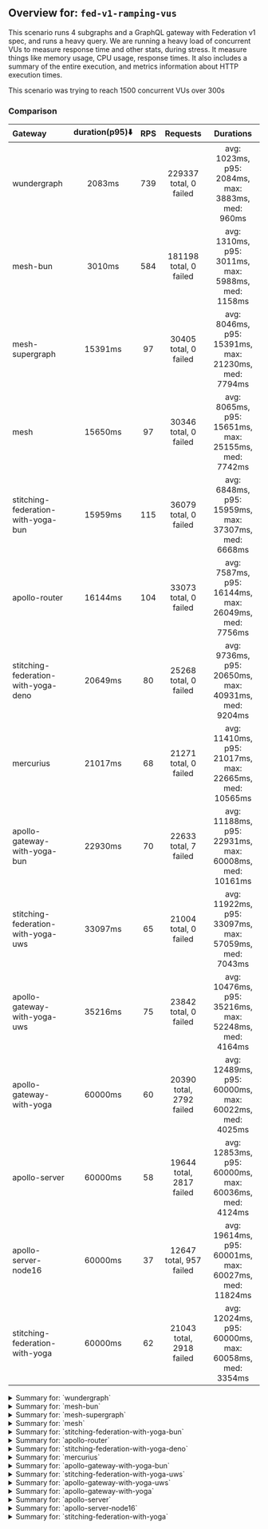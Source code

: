 ## Overview for: `fed-v1-ramping-vus`


This scenario runs 4 subgraphs and a GraphQL gateway with Federation v1 spec, and runs a heavy query. We are running a heavy load of concurrent VUs to measure response time and other stats, during stress. It measure things like memory usage, CPU usage, response times. It also includes a summary of the entire execution, and metrics information about HTTP execution times.


This scenario was trying to reach 1500 concurrent VUs over 300s


### Comparison


| Gateway                             | duration(p95)⬇️ |  RPS  |         Requests         |                       Durations                        |
| :---------------------------------- | :-------------: | :---: | :----------------------: | :----------------------------------------------------: |
| wundergraph                         |     2083ms      |  739  |  229337 total, 0 failed  |   avg: 1023ms, p95: 2084ms, max: 3883ms, med: 960ms    |
| mesh-bun                            |     3010ms      |  584  |  181198 total, 0 failed  |   avg: 1310ms, p95: 3011ms, max: 5988ms, med: 1158ms   |
| mesh-supergraph                     |     15391ms     |  97   |  30405 total, 0 failed   |  avg: 8046ms, p95: 15391ms, max: 21230ms, med: 7794ms  |
| mesh                                |     15650ms     |  97   |  30346 total, 0 failed   |  avg: 8065ms, p95: 15651ms, max: 25155ms, med: 7742ms  |
| stitching-federation-with-yoga-bun  |     15959ms     |  115  |  36079 total, 0 failed   |  avg: 6848ms, p95: 15959ms, max: 37307ms, med: 6668ms  |
| apollo-router                       |     16144ms     |  104  |  33073 total, 0 failed   |  avg: 7587ms, p95: 16144ms, max: 26049ms, med: 7756ms  |
| stitching-federation-with-yoga-deno |     20649ms     |  80   |  25268 total, 0 failed   |  avg: 9736ms, p95: 20650ms, max: 40931ms, med: 9204ms  |
| mercurius                           |     21017ms     |  68   |  21271 total, 0 failed   | avg: 11410ms, p95: 21017ms, max: 22665ms, med: 10565ms |
| apollo-gateway-with-yoga-bun        |     22930ms     |  70   |  22633 total, 7 failed   | avg: 11188ms, p95: 22931ms, max: 60008ms, med: 10161ms |
| stitching-federation-with-yoga-uws  |     33097ms     |  65   |  21004 total, 0 failed   | avg: 11922ms, p95: 33097ms, max: 57059ms, med: 7043ms  |
| apollo-gateway-with-yoga-uws        |     35216ms     |  75   |  23842 total, 0 failed   | avg: 10476ms, p95: 35216ms, max: 52248ms, med: 4164ms  |
| apollo-gateway-with-yoga            |     60000ms     |  60   | 20390 total, 2792 failed | avg: 12489ms, p95: 60000ms, max: 60022ms, med: 4025ms  |
| apollo-server                       |     60000ms     |  58   | 19644 total, 2817 failed | avg: 12853ms, p95: 60000ms, max: 60036ms, med: 4124ms  |
| apollo-server-node16                |     60000ms     |  37   | 12647 total, 957 failed  | avg: 19614ms, p95: 60001ms, max: 60027ms, med: 11824ms |
| stitching-federation-with-yoga      |     60000ms     |  62   | 21043 total, 2918 failed | avg: 12024ms, p95: 60000ms, max: 60058ms, med: 3354ms  |



<details>
  <summary>Summary for: `wundergraph`</summary>

  **K6 Output**




```
     ✓ response code was 200
     ✓ no graphql errors
     ✓ valid response structure

     checks.........................: 100.00% ✓ 688011     ✗ 0     
     data_received..................: 1.1 GB  3.7 MB/s
     data_sent......................: 272 MB  878 kB/s
     http_req_blocked...............: avg=712.59µs min=900ns  med=2µs      max=1.01s    p(90)=3.6µs   p(95)=4.8µs  
     http_req_connecting............: avg=702.59µs min=0s     med=0s       max=1.01s    p(90)=0s      p(95)=0s     
     http_req_duration..............: avg=1.02s    min=7.71ms med=960.28ms max=3.88s    p(90)=1.83s   p(95)=2.08s  
       { expected_response:true }...: avg=1.02s    min=7.71ms med=960.28ms max=3.88s    p(90)=1.83s   p(95)=2.08s  
     http_req_failed................: 0.00%   ✓ 0          ✗ 229337
     http_req_receiving.............: avg=5.45ms   min=14.7µs med=30.3µs   max=837.81ms p(90)=172.8µs p(95)=663.9µs
     http_req_sending...............: avg=1.41ms   min=6.2µs  med=10.8µs   max=756.65ms p(90)=26.1µs  p(95)=102.3µs
     http_req_tls_handshaking.......: avg=0s       min=0s     med=0s       max=0s       p(90)=0s      p(95)=0s     
     http_req_waiting...............: avg=1.01s    min=7.64ms med=956.99ms max=3.88s    p(90)=1.81s   p(95)=2.05s  
     http_reqs......................: 229337  739.781369/s
     iteration_duration.............: avg=1.03s    min=8.32ms med=972.47ms max=4.24s    p(90)=1.86s   p(95)=2.1s   
     iterations.....................: 229337  739.781369/s
     vus............................: 10      min=10       max=1497
     vus_max........................: 1500    min=1500     max=1500
```


**Performance Overview**


<img src="https://imagedelivery.net/KYe9TScr4TldYHA48pczVg/2f181552-4c19-404f-c0f0-40b2c26b4b00/public" alt="Performance Overview" />


**HTTP Overview**


<img src="https://imagedelivery.net/KYe9TScr4TldYHA48pczVg/aade19ef-5235-49d0-7182-abcead329600/public" alt="HTTP Overview" />


  </details>

<details>
  <summary>Summary for: `mesh-bun`</summary>

  **K6 Output**




```
     ✓ response code was 200
     ✗ no graphql errors
      ↳  0% — ✓ 0 / ✗ 181198
     ✗ valid response structure
      ↳  0% — ✓ 0 / ✗ 181198

     checks.........................: 33.33% ✓ 181198     ✗ 362396
     data_received..................: 172 MB 556 kB/s
     data_sent......................: 215 MB 694 kB/s
     http_req_blocked...............: avg=209.86µs min=1µs    med=2.29µs max=1.23s    p(90)=3.4µs    p(95)=4.4µs   
     http_req_connecting............: avg=199.03µs min=0s     med=0s     max=1.18s    p(90)=0s       p(95)=0s      
     http_req_duration..............: avg=1.3s     min=1.96ms med=1.15s  max=5.98s    p(90)=2.62s    p(95)=3.01s   
       { expected_response:true }...: avg=1.3s     min=1.96ms med=1.15s  max=5.98s    p(90)=2.62s    p(95)=3.01s   
     http_req_failed................: 0.00%  ✓ 0          ✗ 181198
     http_req_receiving.............: avg=1.04ms   min=12.1µs med=29.4µs max=657.9ms  p(90)=195.41µs p(95)=362.12µs
     http_req_sending...............: avg=277.99µs min=7.3µs  med=12.9µs max=571.66ms p(90)=41.5µs   p(95)=152.11µs
     http_req_tls_handshaking.......: avg=0s       min=0s     med=0s     max=0s       p(90)=0s       p(95)=0s      
     http_req_waiting...............: avg=1.3s     min=1.89ms med=1.15s  max=5.98s    p(90)=2.62s    p(95)=3s      
     http_reqs......................: 181198 584.504287/s
     iteration_duration.............: avg=1.31s    min=2.2ms  med=1.16s  max=5.98s    p(90)=2.63s    p(95)=3.01s   
     iterations.....................: 181198 584.504287/s
     vus............................: 3      min=0        max=1500
     vus_max........................: 1500   min=1260     max=1500
```


**Performance Overview**


<img src="https://imagedelivery.net/KYe9TScr4TldYHA48pczVg/3f9e1a84-4d3c-4bbe-15b1-ad5d8f084f00/public" alt="Performance Overview" />


**HTTP Overview**


<img src="https://imagedelivery.net/KYe9TScr4TldYHA48pczVg/6e26160c-b6a5-4a57-6e40-5b7c6e86c200/public" alt="HTTP Overview" />


  </details>

<details>
  <summary>Summary for: `mesh-supergraph`</summary>

  **K6 Output**




```
     ✓ response code was 200
     ✗ no graphql errors
      ↳  99% — ✓ 30231 / ✗ 174
     ✗ valid response structure
      ↳  0% — ✓ 0 / ✗ 30405

     checks.........................: 66.47% ✓ 60636     ✗ 30579 
     data_received..................: 154 MB 494 kB/s
     data_sent......................: 36 MB  116 kB/s
     http_req_blocked...............: avg=36.55µs min=1.1µs    med=2.29µs max=50.16ms p(90)=3.8µs  p(95)=87.38µs
     http_req_connecting............: avg=29.58µs min=0s       med=0s     max=50.11ms p(90)=0s     p(95)=0s     
     http_req_duration..............: avg=8.04s   min=652.8ms  med=7.79s  max=21.22s  p(90)=14.35s p(95)=15.39s 
       { expected_response:true }...: avg=8.04s   min=652.8ms  med=7.79s  max=21.22s  p(90)=14.35s p(95)=15.39s 
     http_req_failed................: 0.00%  ✓ 0         ✗ 30405 
     http_req_receiving.............: avg=64.28µs min=18.7µs   med=53.2µs max=23.49ms p(90)=79.2µs p(95)=89.61µs
     http_req_sending...............: avg=32.16µs min=7.4µs    med=13.7µs max=62.43ms p(90)=30µs   p(95)=53.58µs
     http_req_tls_handshaking.......: avg=0s      min=0s       med=0s     max=0s      p(90)=0s     p(95)=0s     
     http_req_waiting...............: avg=8.04s   min=652.74ms med=7.79s  max=21.22s  p(90)=14.35s p(95)=15.39s 
     http_reqs......................: 30405  97.810611/s
     iteration_duration.............: avg=8.04s   min=653.18ms med=7.79s  max=21.23s  p(90)=14.35s p(95)=15.39s 
     iterations.....................: 30405  97.810611/s
     vus............................: 487    min=0       max=1500
     vus_max........................: 1500   min=1500    max=1500
```


**Performance Overview**


<img src="https://imagedelivery.net/KYe9TScr4TldYHA48pczVg/1ef23e92-0f8f-4600-e5b1-ac0b6d38df00/public" alt="Performance Overview" />


**HTTP Overview**


<img src="https://imagedelivery.net/KYe9TScr4TldYHA48pczVg/5eed1a7d-2bbc-47aa-c09e-e198df167400/public" alt="HTTP Overview" />


  </details>

<details>
  <summary>Summary for: `mesh`</summary>

  **K6 Output**




```
     ✓ response code was 200
     ✗ no graphql errors
      ↳  99% — ✓ 30131 / ✗ 215
     ✗ valid response structure
      ↳  99% — ✓ 30131 / ✗ 215

     checks.........................: 99.52% ✓ 90608     ✗ 430   
     data_received..................: 153 MB 491 kB/s
     data_sent......................: 36 MB  116 kB/s
     http_req_blocked...............: avg=67.61µs min=1.2µs    med=2.29µs max=308.95ms p(90)=3.9µs  p(95)=95.5µs 
     http_req_connecting............: avg=61.1µs  min=0s       med=0s     max=308.76ms p(90)=0s     p(95)=0s     
     http_req_duration..............: avg=8.06s   min=683.42ms med=7.74s  max=25.15s   p(90)=14.44s p(95)=15.65s 
       { expected_response:true }...: avg=8.06s   min=683.42ms med=7.74s  max=25.15s   p(90)=14.44s p(95)=15.65s 
     http_req_failed................: 0.00%  ✓ 0         ✗ 30346 
     http_req_receiving.............: avg=72.66µs min=20.8µs   med=46.2µs max=149.7ms  p(90)=72µs   p(95)=82.6µs 
     http_req_sending...............: avg=85.02µs min=7.4µs    med=12.8µs max=132.95ms p(90)=28.1µs p(95)=58.95µs
     http_req_tls_handshaking.......: avg=0s      min=0s       med=0s     max=0s       p(90)=0s     p(95)=0s     
     http_req_waiting...............: avg=8.06s   min=683.3ms  med=7.74s  max=25.15s   p(90)=14.44s p(95)=15.65s 
     http_reqs......................: 30346  97.319142/s
     iteration_duration.............: avg=8.06s   min=684.28ms med=7.74s  max=25.15s   p(90)=14.44s p(95)=15.65s 
     iterations.....................: 30346  97.319142/s
     vus............................: 282    min=0       max=1499
     vus_max........................: 1500   min=1358    max=1500
```


**Performance Overview**


<img src="https://imagedelivery.net/KYe9TScr4TldYHA48pczVg/f12c5254-835e-409a-ace7-59f9890fad00/public" alt="Performance Overview" />


**HTTP Overview**


<img src="https://imagedelivery.net/KYe9TScr4TldYHA48pczVg/284bf2f6-6f97-4067-f79d-bea40e0c9900/public" alt="HTTP Overview" />


  </details>

<details>
  <summary>Summary for: `stitching-federation-with-yoga-bun`</summary>

  **K6 Output**




```
     ✓ response code was 200
     ✗ no graphql errors
      ↳  99% — ✓ 36077 / ✗ 2
     ✗ valid response structure
      ↳  99% — ✓ 36077 / ✗ 2

     checks.........................: 99.99% ✓ 108233     ✗ 4     
     data_received..................: 180 MB 574 kB/s
     data_sent......................: 43 MB  137 kB/s
     http_req_blocked...............: avg=301.82µs min=1.3µs    med=2.6µs  max=771.04ms p(90)=5µs    p(95)=25.32µs 
     http_req_connecting............: avg=266.35µs min=0s       med=0s     max=585.88ms p(90)=0s     p(95)=0s      
     http_req_duration..............: avg=6.84s    min=434.58ms med=6.66s  max=37.3s    p(90)=9.41s  p(95)=15.95s  
       { expected_response:true }...: avg=6.84s    min=434.58ms med=6.66s  max=37.3s    p(90)=9.41s  p(95)=15.95s  
     http_req_failed................: 0.00%  ✓ 0          ✗ 36079 
     http_req_receiving.............: avg=3.32ms   min=20µs     med=47.2µs max=473.2ms  p(90)=82.8µs p(95)=269.32µs
     http_req_sending...............: avg=546.37µs min=7.7µs    med=14.2µs max=608.99ms p(90)=59.3µs p(95)=116.1µs 
     http_req_tls_handshaking.......: avg=0s       min=0s       med=0s     max=0s       p(90)=0s     p(95)=0s      
     http_req_waiting...............: avg=6.84s    min=434.12ms med=6.66s  max=37.3s    p(90)=9.38s  p(95)=15.95s  
     http_reqs......................: 36079  115.087729/s
     iteration_duration.............: avg=6.85s    min=437.01ms med=6.66s  max=37.3s    p(90)=9.42s  p(95)=15.96s  
     iterations.....................: 36079  115.087729/s
     vus............................: 400    min=0        max=1500
     vus_max........................: 1500   min=1291     max=1500
```


**Performance Overview**


<img src="https://imagedelivery.net/KYe9TScr4TldYHA48pczVg/383eb2c7-2752-4782-3c31-314322243b00/public" alt="Performance Overview" />


**HTTP Overview**


<img src="https://imagedelivery.net/KYe9TScr4TldYHA48pczVg/36befed1-da35-4fd4-54f2-8b0b6ec0dd00/public" alt="HTTP Overview" />


  </details>

<details>
  <summary>Summary for: `apollo-router`</summary>

  **K6 Output**




```
     ✓ response code was 200
     ✗ no graphql errors
      ↳  99% — ✓ 32971 / ✗ 102
     ✗ valid response structure
      ↳  99% — ✓ 32971 / ✗ 102

     checks.........................: 99.79% ✓ 99015      ✗ 204   
     data_received..................: 165 MB 518 kB/s
     data_sent......................: 39 MB  124 kB/s
     http_req_blocked...............: avg=184.98µs min=1.1µs    med=2.5µs  max=453.3ms  p(90)=4.2µs  p(95)=24.18µs
     http_req_connecting............: avg=156.86µs min=0s       med=0s     max=423.29ms p(90)=0s     p(95)=0s     
     http_req_duration..............: avg=7.58s    min=129.96ms med=7.75s  max=26.04s   p(90)=14.55s p(95)=16.14s 
       { expected_response:true }...: avg=7.58s    min=129.96ms med=7.75s  max=26.04s   p(90)=14.55s p(95)=16.14s 
     http_req_failed................: 0.00%  ✓ 0          ✗ 33073 
     http_req_receiving.............: avg=239.12µs min=19.8µs   med=48.5µs max=355.99ms p(90)=80.2µs p(95)=92µs   
     http_req_sending...............: avg=204.88µs min=6.5µs    med=13.8µs max=561.06ms p(90)=32.4µs p(95)=64.2µs 
     http_req_tls_handshaking.......: avg=0s       min=0s       med=0s     max=0s       p(90)=0s     p(95)=0s     
     http_req_waiting...............: avg=7.58s    min=129.87ms med=7.75s  max=26.04s   p(90)=14.54s p(95)=16.14s 
     http_reqs......................: 33073  104.006022/s
     iteration_duration.............: avg=7.58s    min=130.77ms med=7.75s  max=26.04s   p(90)=14.55s p(95)=16.15s 
     iterations.....................: 33073  104.006022/s
     vus............................: 220    min=50       max=1500
     vus_max........................: 1500   min=1500     max=1500
```


**Performance Overview**


<img src="https://imagedelivery.net/KYe9TScr4TldYHA48pczVg/5a25c0a1-2437-4921-9559-c3ba74119900/public" alt="Performance Overview" />


**HTTP Overview**


<img src="https://imagedelivery.net/KYe9TScr4TldYHA48pczVg/a828e33f-6ec3-42ad-81a1-1286f08f9400/public" alt="HTTP Overview" />


  </details>

<details>
  <summary>Summary for: `stitching-federation-with-yoga-deno`</summary>

  **K6 Output**




```
     ✓ response code was 200
     ✗ no graphql errors
      ↳  96% — ✓ 24508 / ✗ 760
     ✗ valid response structure
      ↳  96% — ✓ 24508 / ✗ 760

     checks.........................: 97.99% ✓ 74284     ✗ 1520  
     data_received..................: 136 MB 435 kB/s
     data_sent......................: 30 MB  96 kB/s
     http_req_blocked...............: avg=53.77µs  min=900ns    med=2.7µs  max=25.38ms p(90)=5.5µs    p(95)=239.42µs
     http_req_connecting............: avg=43.62µs  min=0s       med=0s     max=25.28ms p(90)=0s       p(95)=159.09µs
     http_req_duration..............: avg=9.73s    min=753.22ms med=9.2s   max=40.93s  p(90)=18.18s   p(95)=20.64s  
       { expected_response:true }...: avg=9.73s    min=753.22ms med=9.2s   max=40.93s  p(90)=18.18s   p(95)=20.64s  
     http_req_failed................: 0.00%  ✓ 0         ✗ 25268 
     http_req_receiving.............: avg=144.53µs min=18.39µs  med=39.6µs max=50.83ms p(90)=100.03µs p(95)=144µs   
     http_req_sending...............: avg=83.06µs  min=6.5µs    med=14µs   max=52.57ms p(90)=63.23µs  p(95)=100.1µs 
     http_req_tls_handshaking.......: avg=0s       min=0s       med=0s     max=0s      p(90)=0s       p(95)=0s      
     http_req_waiting...............: avg=9.73s    min=753.12ms med=9.2s   max=40.93s  p(90)=18.18s   p(95)=20.64s  
     http_reqs......................: 25268  80.890931/s
     iteration_duration.............: avg=9.73s    min=753.84ms med=9.2s   max=40.93s  p(90)=18.18s   p(95)=20.65s  
     iterations.....................: 25268  80.890931/s
     vus............................: 213    min=0       max=1499
     vus_max........................: 1500   min=1315    max=1500
```


**Performance Overview**


<img src="https://imagedelivery.net/KYe9TScr4TldYHA48pczVg/63070b95-42f2-4afe-d427-55ac0237b200/public" alt="Performance Overview" />


**HTTP Overview**


<img src="https://imagedelivery.net/KYe9TScr4TldYHA48pczVg/c9f59a5b-f9ff-4856-0116-dc099360c800/public" alt="HTTP Overview" />


  </details>

<details>
  <summary>Summary for: `mercurius`</summary>

  **K6 Output**




```
     ✓ response code was 200
     ✓ no graphql errors
     ✓ valid response structure

     checks.........................: 100.00% ✓ 63813     ✗ 0     
     data_received..................: 107 MB  345 kB/s
     data_sent......................: 25 MB   81 kB/s
     http_req_blocked...............: avg=53.52µs min=1.3µs  med=3.4µs   max=23.71ms p(90)=10.9µs  p(95)=438.05µs
     http_req_connecting............: avg=43.49µs min=0s     med=0s      max=23.61ms p(90)=0s      p(95)=367.8µs 
     http_req_duration..............: avg=11.4s   min=1.26s  med=10.56s  max=22.66s  p(90)=20.44s  p(95)=21.01s  
       { expected_response:true }...: avg=11.4s   min=1.26s  med=10.56s  max=22.66s  p(90)=20.44s  p(95)=21.01s  
     http_req_failed................: 0.00%   ✓ 0         ✗ 21271 
     http_req_receiving.............: avg=83.03µs min=23.7µs med=80.3µs  max=7.52ms  p(90)=100.8µs p(95)=110.75µs
     http_req_sending...............: avg=43.9µs  min=7µs    med=19.59µs max=16.99ms p(90)=42.4µs  p(95)=73.3µs  
     http_req_tls_handshaking.......: avg=0s      min=0s     med=0s      max=0s      p(90)=0s      p(95)=0s      
     http_req_waiting...............: avg=11.4s   min=1.26s  med=10.56s  max=22.66s  p(90)=20.44s  p(95)=21.01s  
     http_reqs......................: 21271   68.549906/s
     iteration_duration.............: avg=11.41s  min=1.27s  med=10.56s  max=22.66s  p(90)=20.44s  p(95)=21.01s  
     iterations.....................: 21271   68.549906/s
     vus............................: 146     min=0       max=1498
     vus_max........................: 1500    min=1155    max=1500
```


**Performance Overview**


<img src="https://imagedelivery.net/KYe9TScr4TldYHA48pczVg/1186afab-aaa8-4250-bd3e-f31edd3c8700/public" alt="Performance Overview" />


**HTTP Overview**


<img src="https://imagedelivery.net/KYe9TScr4TldYHA48pczVg/85b10333-ef98-4ab8-4969-14d4086d6700/public" alt="HTTP Overview" />


  </details>

<details>
  <summary>Summary for: `apollo-gateway-with-yoga-bun`</summary>

  **K6 Output**




```
     ✗ response code was 200
      ↳  99% — ✓ 22626 / ✗ 7
     ✗ no graphql errors
      ↳  99% — ✓ 22626 / ✗ 7
     ✓ valid response structure

     checks.........................: 99.97% ✓ 67878    ✗ 14    
     data_received..................: 113 MB 353 kB/s
     data_sent......................: 27 MB  84 kB/s
     http_req_blocked...............: avg=326.72µs min=1.4µs    med=2.8µs  max=510.23ms p(90)=9.2µs   p(95)=179.5µs 
     http_req_connecting............: avg=296.15µs min=0s       med=0s     max=510.16ms p(90)=0s      p(95)=113.5µs 
     http_req_duration..............: avg=11.18s   min=409.15ms med=10.16s max=1m0s     p(90)=20.48s  p(95)=22.93s  
       { expected_response:true }...: avg=11.17s   min=409.15ms med=10.16s max=59.96s   p(90)=20.33s  p(95)=22.91s  
     http_req_failed................: 0.03%  ✓ 7        ✗ 22626 
     http_req_receiving.............: avg=281.73µs min=0s       med=47.9µs max=314.44ms p(90)=100.2µs p(95)=270.75µs
     http_req_sending...............: avg=530.85µs min=8µs      med=15µs   max=290.74ms p(90)=76.7µs  p(95)=141.64µs
     http_req_tls_handshaking.......: avg=0s       min=0s       med=0s     max=0s       p(90)=0s      p(95)=0s      
     http_req_waiting...............: avg=11.18s   min=409.02ms med=10.16s max=1m0s     p(90)=20.48s  p(95)=22.93s  
     http_reqs......................: 22633  70.84269/s
     iteration_duration.............: avg=11.18s   min=410.16ms med=10.16s max=1m0s     p(90)=20.49s  p(95)=22.93s  
     iterations.....................: 22633  70.84269/s
     vus............................: 276    min=0      max=1498
     vus_max........................: 1500   min=1295   max=1500
```


**Performance Overview**


<img src="https://imagedelivery.net/KYe9TScr4TldYHA48pczVg/1b4ba517-baee-49db-e24c-1a306db50000/public" alt="Performance Overview" />


**HTTP Overview**


<img src="https://imagedelivery.net/KYe9TScr4TldYHA48pczVg/71ba71ed-d6d0-4202-f565-0a4f484f1700/public" alt="HTTP Overview" />


  </details>

<details>
  <summary>Summary for: `stitching-federation-with-yoga-uws`</summary>

  **K6 Output**




```
     ✓ response code was 200
     ✗ no graphql errors
      ↳  66% — ✓ 13867 / ✗ 7137
     ✗ valid response structure
      ↳  66% — ✓ 13867 / ✗ 7137

     checks.........................: 77.34% ✓ 48738     ✗ 14274 
     data_received..................: 190 MB 595 kB/s
     data_sent......................: 25 MB  78 kB/s
     http_req_blocked...............: avg=66.15µs min=1.3µs    med=2.9µs  max=79.91ms  p(90)=13.89µs  p(95)=384.73µs
     http_req_connecting............: avg=54.42µs min=0s       med=0s     max=79.73ms  p(90)=0s       p(95)=198.92µs
     http_req_duration..............: avg=11.92s  min=171.47ms med=7.04s  max=57.05s   p(90)=27.61s   p(95)=33.09s  
       { expected_response:true }...: avg=11.92s  min=171.47ms med=7.04s  max=57.05s   p(90)=27.61s   p(95)=33.09s  
     http_req_failed................: 0.00%  ✓ 0         ✗ 21004 
     http_req_receiving.............: avg=99.06µs min=16.4µs   med=61.8µs max=57.99ms  p(90)=123.87µs p(95)=163.38µs
     http_req_sending...............: avg=68.78µs min=8.7µs    med=16.6µs max=110.78ms p(90)=56.2µs   p(95)=89.58µs 
     http_req_tls_handshaking.......: avg=0s      min=0s       med=0s     max=0s       p(90)=0s       p(95)=0s      
     http_req_waiting...............: avg=11.92s  min=171.37ms med=7.04s  max=57.05s   p(90)=27.61s   p(95)=33.09s  
     http_reqs......................: 21004  65.942273/s
     iteration_duration.............: avg=11.92s  min=172.39ms med=7.04s  max=57.06s   p(90)=27.61s   p(95)=33.09s  
     iterations.....................: 21004  65.942273/s
     vus............................: 231    min=0       max=1499
     vus_max........................: 1500   min=1247    max=1500
```


**Performance Overview**


<img src="https://imagedelivery.net/KYe9TScr4TldYHA48pczVg/2ae2db57-3649-4afe-ea4e-c8ea82195800/public" alt="Performance Overview" />


**HTTP Overview**


<img src="https://imagedelivery.net/KYe9TScr4TldYHA48pczVg/95e77555-314f-4efa-5e71-0722c3009300/public" alt="HTTP Overview" />


  </details>

<details>
  <summary>Summary for: `apollo-gateway-with-yoga-uws`</summary>

  **K6 Output**




```
     ✓ response code was 200
     ✗ no graphql errors
      ↳  72% — ✓ 17324 / ✗ 6518
     ✗ valid response structure
      ↳  72% — ✓ 17324 / ✗ 6518

     checks.........................: 81.77% ✓ 58490     ✗ 13036 
     data_received..................: 108 MB 343 kB/s
     data_sent......................: 28 MB  90 kB/s
     http_req_blocked...............: avg=39.62µs min=800ns   med=2.2µs  max=20.18ms p(90)=4.3µs  p(95)=206.58µs
     http_req_connecting............: avg=32.27µs min=0s      med=0s     max=20.13ms p(90)=0s     p(95)=132.5µs 
     http_req_duration..............: avg=10.47s  min=59.08ms med=4.16s  max=52.24s  p(90)=28.02s p(95)=35.21s  
       { expected_response:true }...: avg=10.47s  min=59.08ms med=4.16s  max=52.24s  p(90)=28.02s p(95)=35.21s  
     http_req_failed................: 0.00%  ✓ 0         ✗ 23842 
     http_req_receiving.............: avg=53.37µs min=13.2µs  med=40µs   max=29.65ms p(90)=76µs   p(95)=84.7µs  
     http_req_sending...............: avg=39.04µs min=6.3µs   med=12.6µs max=28.24ms p(90)=32.9µs p(95)=65.6µs  
     http_req_tls_handshaking.......: avg=0s      min=0s      med=0s     max=0s      p(90)=0s     p(95)=0s      
     http_req_waiting...............: avg=10.47s  min=58.98ms med=4.16s  max=52.24s  p(90)=28.02s p(95)=35.21s  
     http_reqs......................: 23842  75.570538/s
     iteration_duration.............: avg=10.47s  min=59.7ms  med=4.16s  max=52.24s  p(90)=28.02s p(95)=35.21s  
     iterations.....................: 23842  75.570538/s
     vus............................: 128    min=50      max=1500
     vus_max........................: 1500   min=1500    max=1500
```


**Performance Overview**


<img src="https://imagedelivery.net/KYe9TScr4TldYHA48pczVg/02e78c80-c9a1-4df2-6bda-892f60e16d00/public" alt="Performance Overview" />


**HTTP Overview**


<img src="https://imagedelivery.net/KYe9TScr4TldYHA48pczVg/dcc552e2-f6a0-4200-e6ab-0a81fcd88900/public" alt="HTTP Overview" />


  </details>

<details>
  <summary>Summary for: `apollo-gateway-with-yoga`</summary>

  **K6 Output**




```
     ✗ response code was 200
      ↳  86% — ✓ 17598 / ✗ 2792
     ✗ no graphql errors
      ↳  85% — ✓ 17383 / ✗ 3007
     ✗ valid response structure
      ↳  98% — ✓ 17383 / ✗ 215

     checks.........................: 89.69% ✓ 52364     ✗ 6014  
     data_received..................: 88 MB  264 kB/s
     data_sent......................: 24 MB  73 kB/s
     http_req_blocked...............: avg=267.74µs min=1.6µs    med=3.4µs  max=35.65ms p(90)=384.04µs p(95)=809.87µs
     http_req_connecting............: avg=244.82µs min=0s       med=0s     max=35.59ms p(90)=306.3µs  p(95)=660.18µs
     http_req_duration..............: avg=12.48s   min=105.94ms med=4.02s  max=1m0s    p(90)=59.99s   p(95)=1m0s    
       { expected_response:true }...: avg=4.95s    min=105.94ms med=3.94s  max=59.89s  p(90)=4.59s    p(95)=5.79s   
     http_req_failed................: 13.69% ✓ 2792      ✗ 17598 
     http_req_receiving.............: avg=66.97µs  min=0s       med=66.5µs max=9.41ms  p(90)=99.11µs  p(95)=110.1µs 
     http_req_sending...............: avg=49.26µs  min=8.1µs    med=19.7µs max=17.17ms p(90)=60.5µs   p(95)=82.4µs  
     http_req_tls_handshaking.......: avg=0s       min=0s       med=0s     max=0s      p(90)=0s       p(95)=0s      
     http_req_waiting...............: avg=12.48s   min=105.82ms med=4.02s  max=1m0s    p(90)=59.99s   p(95)=1m0s    
     http_reqs......................: 20390  60.977537/s
     iteration_duration.............: avg=12.48s   min=106.78ms med=4.02s  max=1m0s    p(90)=1m0s     p(95)=1m0s    
     iterations.....................: 20390  60.977537/s
     vus............................: 5      min=0       max=1500
     vus_max........................: 1500   min=1338    max=1500
```


**Performance Overview**


<img src="https://imagedelivery.net/KYe9TScr4TldYHA48pczVg/3a5422f2-22af-4c4c-da98-fa8e4808b900/public" alt="Performance Overview" />


**HTTP Overview**


<img src="https://imagedelivery.net/KYe9TScr4TldYHA48pczVg/b969b21d-b0b7-4d9d-8bdd-992ec3956000/public" alt="HTTP Overview" />


  </details>

<details>
  <summary>Summary for: `apollo-server`</summary>

  **K6 Output**




```
     ✗ response code was 200
      ↳  85% — ✓ 16827 / ✗ 2817
     ✗ no graphql errors
      ↳  84% — ✓ 16690 / ✗ 2954
     ✗ valid response structure
      ↳  99% — ✓ 16690 / ✗ 137

     checks.........................: 89.47% ✓ 50207     ✗ 5908  
     data_received..................: 87 MB  259 kB/s
     data_sent......................: 24 MB  70 kB/s
     http_req_blocked...............: avg=256.91µs min=1.5µs    med=3.7µs  max=29.04ms p(90)=414.8µs  p(95)=856.1µs 
     http_req_connecting............: avg=231.35µs min=0s       med=0s     max=28.97ms p(90)=330.81µs p(95)=692.49µs
     http_req_duration..............: avg=12.85s   min=123.37ms med=4.12s  max=1m0s    p(90)=59.99s   p(95)=1m0s    
       { expected_response:true }...: avg=4.96s    min=123.37ms med=4.03s  max=59.84s  p(90)=4.7s     p(95)=5.5s    
     http_req_failed................: 14.34% ✓ 2817      ✗ 16827 
     http_req_receiving.............: avg=78.21µs  min=0s       med=79.1µs max=12.26ms p(90)=108.9µs  p(95)=119.9µs 
     http_req_sending...............: avg=48.16µs  min=8.4µs    med=22.3µs max=22.7ms  p(90)=62.6µs   p(95)=82.9µs  
     http_req_tls_handshaking.......: avg=0s       min=0s       med=0s     max=0s      p(90)=0s       p(95)=0s      
     http_req_waiting...............: avg=12.85s   min=123.24ms med=4.12s  max=1m0s    p(90)=59.99s   p(95)=1m0s    
     http_reqs......................: 19644  58.742285/s
     iteration_duration.............: avg=12.85s   min=124.09ms med=4.12s  max=1m0s    p(90)=1m0s     p(95)=1m0s    
     iterations.....................: 19644  58.742285/s
     vus............................: 17     min=0       max=1500
     vus_max........................: 1500   min=1395    max=1500
```


**Performance Overview**


<img src="https://imagedelivery.net/KYe9TScr4TldYHA48pczVg/8b112577-844d-4bf2-1c91-c60e82372800/public" alt="Performance Overview" />


**HTTP Overview**


<img src="https://imagedelivery.net/KYe9TScr4TldYHA48pczVg/bfeec72c-aad2-4039-32c1-b022b5ff4e00/public" alt="HTTP Overview" />


  </details>

<details>
  <summary>Summary for: `apollo-server-node16`</summary>

  **K6 Output**




```
     ✗ response code was 200
      ↳  92% — ✓ 11690 / ✗ 957
     ✗ no graphql errors
      ↳  39% — ✓ 5043 / ✗ 7604
     ✗ valid response structure
      ↳  43% — ✓ 5043 / ✗ 6647

     checks.........................: 58.87% ✓ 21776    ✗ 15208 
     data_received..................: 43 MB  126 kB/s
     data_sent......................: 15 MB  46 kB/s
     http_req_blocked...............: avg=222.3µs  min=1.7µs    med=3.1µs  max=171.8ms  p(90)=396.54µs p(95)=660.68µs
     http_req_connecting............: avg=167.54µs min=0s       med=0s     max=171.6ms  p(90)=297µs    p(95)=562.58µs
     http_req_duration..............: avg=19.61s   min=304.57ms med=11.82s max=1m0s     p(90)=51.5s    p(95)=1m0s    
       { expected_response:true }...: avg=16.63s   min=304.57ms med=10.31s max=59.25s   p(90)=43.11s   p(95)=49.62s  
     http_req_failed................: 7.56%  ✓ 957      ✗ 11690 
     http_req_receiving.............: avg=108.26µs min=0s       med=79.9µs max=108.83ms p(90)=133.8µs  p(95)=163.57µs
     http_req_sending...............: avg=102.6µs  min=10.9µs   med=21.9µs max=107.71ms p(90)=71.2µs   p(95)=104.27µs
     http_req_tls_handshaking.......: avg=0s       min=0s       med=0s     max=0s       p(90)=0s       p(95)=0s      
     http_req_waiting...............: avg=19.61s   min=304.48ms med=11.82s max=1m0s     p(90)=51.5s    p(95)=1m0s    
     http_reqs......................: 12647  37.26257/s
     iteration_duration.............: avg=19.61s   min=305.39ms med=11.83s max=1m0s     p(90)=51.5s    p(95)=1m0s    
     iterations.....................: 12647  37.26257/s
     vus............................: 4      min=0      max=1500
     vus_max........................: 1500   min=1214   max=1500
```


**Performance Overview**


<img src="https://imagedelivery.net/KYe9TScr4TldYHA48pczVg/89b1adc6-12ba-4847-f30d-71dee1b3d700/public" alt="Performance Overview" />


**HTTP Overview**


<img src="https://imagedelivery.net/KYe9TScr4TldYHA48pczVg/bde8db52-3886-40a0-8fa7-8b2837a96900/public" alt="HTTP Overview" />


  </details>

<details>
  <summary>Summary for: `stitching-federation-with-yoga`</summary>

  **K6 Output**




```
     ✗ response code was 200
      ↳  86% — ✓ 18125 / ✗ 2918
     ✗ no graphql errors
      ↳  85% — ✓ 18073 / ✗ 2970
     ✗ valid response structure
      ↳  99% — ✓ 18073 / ✗ 52

     checks.........................: 90.13% ✓ 54271     ✗ 5940  
     data_received..................: 92 MB  275 kB/s
     data_sent......................: 25 MB  75 kB/s
     http_req_blocked...............: avg=333.12µs min=1.4µs    med=3µs    max=44.55ms p(90)=467.78µs p(95)=1.07ms  
     http_req_connecting............: avg=305.35µs min=0s       med=0s     max=44.46ms p(90)=376.48µs p(95)=890.53µs
     http_req_duration..............: avg=12.02s   min=122.06ms med=3.35s  max=1m0s    p(90)=59.99s   p(95)=1m0s    
       { expected_response:true }...: avg=4.3s     min=122.06ms med=3.3s   max=59.22s  p(90)=3.75s    p(95)=5.11s   
     http_req_failed................: 13.86% ✓ 2918      ✗ 18125 
     http_req_receiving.............: avg=78.36µs  min=0s       med=68.9µs max=16.55ms p(90)=116.6µs  p(95)=144µs   
     http_req_sending...............: avg=64.87µs  min=9.1µs    med=19.9µs max=27.49ms p(90)=68.7µs   p(95)=98.7µs  
     http_req_tls_handshaking.......: avg=0s       min=0s       med=0s     max=0s      p(90)=0s       p(95)=0s      
     http_req_waiting...............: avg=12.02s   min=121.86ms med=3.35s  max=1m0s    p(90)=59.99s   p(95)=1m0s    
     http_reqs......................: 21043  62.921579/s
     iteration_duration.............: avg=12.02s   min=122.94ms med=3.35s  max=1m0s    p(90)=1m0s     p(95)=1m0s    
     iterations.....................: 21043  62.921579/s
     vus............................: 24     min=0       max=1500
     vus_max........................: 1500   min=1143    max=1500
```


**Performance Overview**


<img src="https://imagedelivery.net/KYe9TScr4TldYHA48pczVg/207355fe-bb9e-4da3-c0e5-317d07b97b00/public" alt="Performance Overview" />


**HTTP Overview**


<img src="https://imagedelivery.net/KYe9TScr4TldYHA48pczVg/6c0d689a-0d74-49fb-54d9-916ebab49b00/public" alt="HTTP Overview" />


  </details>